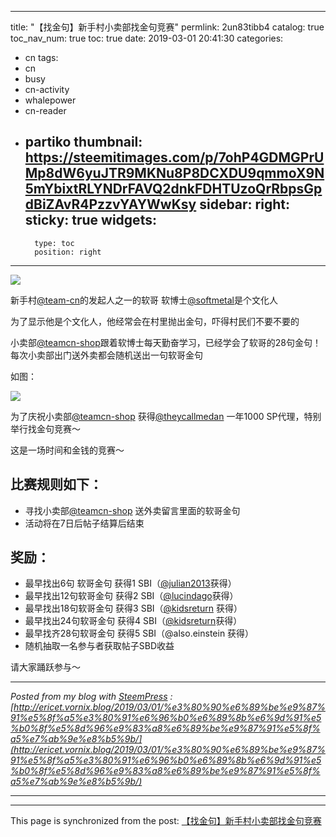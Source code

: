 
---
title: "【找金句】新手村小卖部找金句竞赛"
permlink: 2un83tibb4
catalog: true
toc_nav_num: true
toc: true
date: 2019-03-01 20:41:30
categories:
- cn
tags:
- cn
- busy
- cn-activity
- whalepower
- cn-reader
- partiko
thumbnail: https://steemitimages.com/p/7ohP4GDMGPrUMp8dW6yuJTR9MKNu8P8DCXDU9qmmoX9N5mYbixtRLYNDrFAVQ2dnkFDHTUzoQrRbpsGpdBiZAvR4PzzvYAYWwKsy
sidebar:
    right:
        sticky: true
widgets:
    -
        type: toc
        position: right
---


![](https://steemitimages.com/p/7ohP4GDMGPrUMp8dW6yuJTR9MKNu8P8DCXDU9qmmoX9N5mYbixtRLYNDrFAVQ2dnkFDHTUzoQrRbpsGpdBiZAvR4PzzvYAYWwKsy)

新手村[@team-cn](https://steemit.com/@team-cn)的发起人之一的软哥 软博士[@softmetal](https://steemit.com/@softmetal)是个文化人

为了显示他是个文化人，他经常会在村里抛出金句，吓得村民们不要不要的

小卖部[@teamcn-shop](https://steemit.com/@teamcn-shop)跟着软博士每天勤奋学习，已经学会了软哥的28句金句！每次小卖部出门送外卖都会随机送出一句软哥金句

如图：

![](https://steemitimages.com/0x0/http://ericet.vornix.blog/wp-content/uploads/2019/03/Capture.png)

为了庆祝小卖部[@teamcn-shop](https://steemit.com/@teamcn-shop) 获得[@theycallmedan](https://steemit.com/@theycallmedan) 一年1000 SP代理，特别举行找金句竞赛～

这是一场时间和金钱的竞赛～

## 比赛规则如下：

- 寻找小卖部[@teamcn-shop](https://steemit.com/@teamcn-shop) 送外卖留言里面的软哥金句
- 活动将在7日后帖子结算后结束

## 奖励：

- 最早找出6句 软哥金句 获得1 SBI（[@julian2013](https://steemit.com/@julian2013)获得）
- 最早找出12句软哥金句 获得2 SBI（[@lucindago](https://steemit.com/@lucindago)获得）
- 最早找出18句软哥金句 获得3 SBI（[@kidsreturn](https://steemit.com/@kidsreturn) 获得）
- 最早找出24句软哥金句 获得4 SBI（[@kidsreturn](https://steemit.com/@kidsreturn)获得）
- 最早找齐28句软哥金句 获得5 SBI（@also.einstein 获得）
- 随机抽取一名参与者获取帖子SBD收益

请大家踊跃参与～

---

_Posted from my blog with [SteemPress](https://wordpress.org/plugins/steempress/) : [http://ericet.vornix.blog/2019/03/01/%e3%80%90%e6%89%be%e9%87%91%e5%8f%a5%e3%80%91%e6%96%b0%e6%89%8b%e6%9d%91%e5%b0%8f%e5%8d%96%e9%83%a8%e6%89%be%e9%87%91%e5%8f%a5%e7%ab%9e%e8%b5%9b/](http://ericet.vornix.blog/2019/03/01/%e3%80%90%e6%89%be%e9%87%91%e5%8f%a5%e3%80%91%e6%96%b0%e6%89%8b%e6%9d%91%e5%b0%8f%e5%8d%96%e9%83%a8%e6%89%be%e9%87%91%e5%8f%a5%e7%ab%9e%e8%b5%9b/)_

---

- - -

This page is synchronized from the post: [【找金句】新手村小卖部找金句竞赛](https://steemit.com/@ericet/2un83tibb4)
